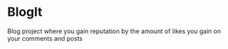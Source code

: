 # BlogIt
Blog project where you gain reputation by the amount of likes you gain on your comments and posts
